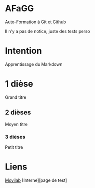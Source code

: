 # AFaGG
Auto-Formation à Git et Github

Il n'y a pas de notice, juste des tests perso

# Intention

Apprentissage du Markdown
# 1 dièse
Grand titre
## 2 dièses
Moyen titre
### 3 dièses
Petit titre

# Liens
[Movilab](http://movilab.org/)
[Interne][page de test]
